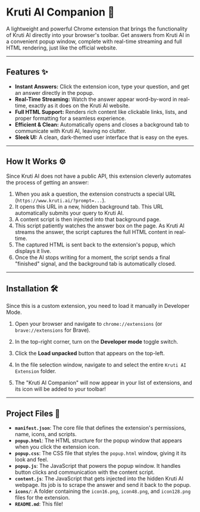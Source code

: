 # Kruti AI Companion 🤖

A lightweight and powerful Chrome extension that brings the functionality of Kruti AI directly into your browser's toolbar. Get answers from Kruti AI in a convenient popup window, complete with real-time streaming and full HTML rendering, just like the official website.

---

## Features ✨

* **Instant Answers:** Click the extension icon, type your question, and get an answer directly in the popup.
* **Real-Time Streaming:** Watch the answer appear word-by-word in real-time, exactly as it does on the Kruti AI website.
* **Full HTML Support:** Renders rich content like clickable links, lists, and proper formatting for a seamless experience.
* **Efficient & Clean:** Automatically opens and closes a background tab to communicate with Kruti AI, leaving no clutter.
* **Sleek UI:** A clean, dark-themed user interface that is easy on the eyes.

---

## How It Works ⚙️

Since Kruti AI does not have a public API, this extension cleverly automates the process of getting an answer:

1.  When you ask a question, the extension constructs a special URL (`https://www.kruti.ai/?prompt=...`).
2.  It opens this URL in a new, hidden background tab. This URL automatically submits your query to Kruti AI.
3.  A content script is then injected into that background page.
4.  This script patiently watches the answer box on the page. As Kruti AI streams the answer, the script captures the full HTML content in real-time.
5.  The captured HTML is sent back to the extension's popup, which displays it live.
6.  Once the AI stops writing for a moment, the script sends a final "finished" signal, and the background tab is automatically closed.

---

## Installation 🛠️

Since this is a custom extension, you need to load it manually in Developer Mode.

1.  Open your browser and navigate to `chrome://extensions` (or `brave://extensions` for Brave).
2.  In the top-right corner, turn on the **Developer mode** toggle switch.
    
3.  Click the **Load unpacked** button that appears on the top-left.
4.  In the file selection window, navigate to and select the entire `Kruti AI Extension` folder.
5.  The "Kruti AI Companion" will now appear in your list of extensions, and its icon will be added to your toolbar!

---

## Project Files 📂

* **`manifest.json`**: The core file that defines the extension's permissions, name, icons, and scripts.
* **`popup.html`**: The HTML structure for the popup window that appears when you click the extension icon.
* **`popup.css`**: The CSS file that styles the `popup.html` window, giving it its look and feel.
* **`popup.js`**: The JavaScript that powers the popup window. It handles button clicks and communication with the content script.
* **`content.js`**: The JavaScript that gets injected into the hidden Kruti AI webpage. Its job is to scrape the answer and send it back to the popup.
* **`icons/`**: A folder containing the `icon16.png`, `icon48.png`, and `icon128.png` files for the extension.
* **`README.md`**: This file!